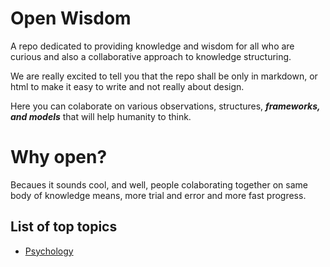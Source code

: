 # Open Wisdom
A repo dedicated to providing knowledge and wisdom for all who are curious and also a collaborative approach to knowledge structuring.

We are really excited to tell you that the repo shall be only in markdown, or html to make it easy to write and not really about design.

Here you can colaborate on various observations, structures, ***frameworks, and models*** that will help humanity to think.

# Why open?
Becaues it sounds cool, and well, people colaborating together on same body of knowledge means, more trial and error and more fast progress.

## List of top topics
- [Psychology](https://github.com/kritakHERE/open-wisdom/blob/main/Psychology/Psychology.md)
